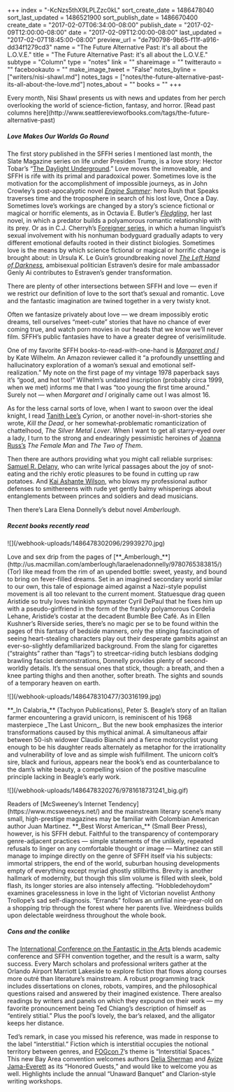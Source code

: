 +++
index = "-KcNzs5thX9LPLZzc0kL"
sort_create_date = 1486478040
sort_last_updated = 1486521900
sort_publish_date = 1486670400
create_date = "2017-02-07T06:34:00-08:00"
publish_date = "2017-02-09T12:00:00-08:00"
date = "2017-02-09T12:00:00-08:00"
last_updated = "2017-02-07T18:45:00-08:00"
preview_url = "de790798-9b65-f11f-a916-dd34f1279cd3"
name = "The Future Alternative Past: it's all about the L.O.V.E."
title = "The Future Alternative Past: it's all about the L.O.V.E."
subtype = "Column"
type = "notes"
link = ""
shareimage = ""
twitterauto = ""
facebookauto = ""
make_image_tweet = "False"
notes_byline = ["writers/nisi-shawl.md"]
notes_tags = ["notes/the-future-alternative-past-its-all-about-the-love.md"]
notes_about = ""
books = ""
+++
<p class="intro">Every month, Nisi Shawl presents us with news and updates from her perch overlooking the world of science-fiction, fantasy, and horror. [Read past columns here](http://www.seattlereviewofbooks.com/tags/the-future-alternative-past)</p>

<h5>Love Makes Our Worlds Go Round</h5>

The first story published in the SFFH series I mentioned last month, the Slate Magazine series on life under Presiden Trump, is a love story: Hector Tobar’s “[The Daylight Underground](http://www.slate.com/articles/news_and_politics/fiction/2017/01/hector_tobar_s_the_daylight_underground_launches_the_trump_story_project.html).” Love moves the immoveable, and SFFH is rife with its primal and paradoxical power. Sometimes love is the motivation for the accomplishment of impossible journeys, as in John Crowley’s post-apocalyptic novel [_Engine Summer_](https://en.wikipedia.org/wiki/Engine_Summer): hero Rush that Speaks traverses time and the troposphere in search of his lost love, Once a Day. Sometimes love’s workings are changed by a story’s science fictional or magical or horrific elements, as in Octavia E. Butler’s <a href="https://en.wikipedia.org/wiki/Fledgling_">_Fledgling_</a>, her last novel, in which a predator builds a polyamorous romantic relationship with its prey. Or as in C.J. Cherryh’s [Foreigner series](https://en.wikipedia.org/wiki/Foreigner_universe), in which a human linguist’s sexual involvement with his nonhuman bodyguard gradually adapts to very different emotional defaults rooted in their distinct biologies. Sometimes love is the means by which science fictional or magical or horrific change is brought about: in Ursula K. Le Guin’s groundbreaking novel [_The Left Hand of Darkness_](https://en.wikipedia.org/wiki/The_Left_Hand_of_Darkness), ambisexual politician Estraven’s desire for male ambassador Genly Ai contributes to Estraven’s gender transformation.

There are plenty of other intersections between SFFH and love &mdash; even if we restrict our definition of love to the sort that’s sexual and romantic. Love and the fantastic imagination are twined together in a very twisty knot.

Often we fantasize privately about love &mdash; we dream impossibly erotic dreams, tell ourselves “meet-cute” stories that have no chance of ever coming true, and watch porn movies in our heads that we know we’ll never film. SFFH’s public fantasies have to have a greater degree of verisimilitude.

One of my favorite SFFH books-to-read-with-one-hand is [_Margaret and I_](http://www.goodreads.com/book/show/890479.Margaret_and_I) by Kate Wilhelm. An Amazon reviewer called it “a profoundly unsettling and hallucinatory exploration of a woman’s sexual and emotional self-realization.” My note on the first page of my vintage 1978 paperback says it’s “good, and hot too!” Wilhelm’s undated inscription (probably circa 1999, when we met) informs me that I was “too young the first time around.” Surely not &mdash; when _Margaret and I_ originally came out I was almost 16.

As for the less carnal sorts of love, when I want to swoon over the ideal knight, I read [Tanith Lee’s](https://en.wikipedia.org/wiki/Tanith_Lee) _Cyrion_, or another novel-in-short-stories she wrote, _Kill the Dead_, or her somewhat-problematic romanticization of chattelhood, _The Silver Metal Lover_. When I want to get all starry-eyed over a lady, I turn to the strong and endearingly pessimistic heroines of [Joanna Russ’s](https://en.wikipedia.org/wiki/Joanna_Russ) _The Female Man_ and _The Two of Them_.

Then there are authors providing what you might call reliable surprises: [Samuel R. Delany](https://en.wikipedia.org/wiki/Samuel_R._Delany), who can write lyrical passages about the joy of snot-eating and the richly erotic pleasures to be found in cutting up raw potatoes. And [Kai Ashante Wilson](http://us.macmillan.com/author/kaiashantewilson/), who blows my professional author defenses to smithereens with rude yet gently balmy whisperings about entanglements between princes and soldiers and dead musicians.

Then there’s Lara Elena Donnelly’s debut novel _Amberlough_.

<div class="break"></div>

<h5>Recent books recently read</h5>

<p class="image-left">![](/webhook-uploads/1486478302096/29939270.jpg)</p>

<p class="noindent">Love and sex drip from the pages of [**_Amberlough_**](http://us.macmillan.com/amberlough/laraelenadonnelly/9780765383815/) (Tor) like mead from the rim of an upended bottle: sweet, yeasty, and bound to bring on fever-filled dreams. Set in an imagined secondary world similar to our own, this tale of espionage aimed against a Nazi-style populist movement is all too relevant to the current moment. Statuesque drag queen Aristide so truly loves twinkish spymaster Cyril DePaul that he fixes him up with a pseudo-girlfriend in the form of the frankly polyamorous Cordelia Lehane, Aristide’s costar at the decadent Bumble Bee Café. As in Ellen Kushner’s Riverside series, there’s no magic per se to be found within the pages of this fantasy of bedside manners, only the stinging fascination of seeing heart-stealing characters play out their desperate gambits against an ever-so-slightly defamiliarized background. From the slang for cigarettes (“straights” rather than “fags”) to streetcar-riding butch lesbians dodging brawling fascist demonstrations, Donnelly provides plenty of second-worldly details. It’s the sensual ones that stick, though: a breath, and then a knee parting thighs and then another, softer breath. The sights and sounds of a temporary heaven on earth. </p>

<div class="break"></div>

<p class="image-left">![](/webhook-uploads/1486478310477/30316199.jpg)</p>

<p class="noindent">**_In Calabria_** (Tachyon Publications), Peter S. Beagle’s story of an Italian farmer encountering a gravid unicorn, is reminiscent of his 1968 masterpiece _The Last Unicorn_. But the new book emphasizes the interior transformations caused by this mythical animal. A simultaneous affair between 50-ish widower Claudio Bianchi and a fierce motorcyclist young enough to be his daughter reads alternately as metaphor for the irrationality and vulnerability of love and as simple wish fulfillment. The unicorn colt’s sire, black and furious, appears near the book’s end as counterbalance to the dam’s white beauty, a compelling vision of the positive masculine principle lacking in Beagle’s early work.</p>

<div class="break"></div>

<p class="image-left">![](/webhook-uploads/1486478320276/9781618731241_big.gif)</p>

<p class="noindent">Readers of [McSweeney’s Internet Tendency](https://www.mcsweeneys.net/) and the mainstream literary scene’s many small, high-prestige magazines may be familiar with Colombian American author Juan Martinez. **_Best Worst American_** (Small Beer Press), however, is his SFFH debut. Faithful to the transparency of contemporary genre-adjacent practices &mdash; simple statements of the unlikely, repeated refusals to linger on any comfortable thought or image &mdash; Martinez can still manage to impinge directly on the genre of SFFH itself via his subjects: immortal strippers, the end of the world, suburban housing developments empty of everything except myriad ghostly stillbirths. Brevity is another hallmark of modernity, but though this slim volume is filled with sleek, bold flash, its longer stories are also intensely affecting. “Hobbledehoydom” examines gracelessness in love in the light of Victorian novelist Anthony Trollope’s sad self-diagnosis. “Errands” follows an unfilial nine-year-old on a shopping trip through the forest where her parents live. Weirdness builds upon delectable weirdness throughout the whole book.</p>

<div class="break"></div>

<h5>Cons and the conlike</h5>

The [International Conference on the Fantastic in the Arts](http://www.fantastic-arts.org/) blends academic conference and SFFH convention together, and the result is a warm, salty success. Every March scholars and professional writers gather at the Orlando Airport Marriott Lakeside to explore fiction that flows along courses more outré than literature’s mainstream. A robust programming track includes dissertations on clones, robots, vampires, and the philosophical questions raised and answered by their imagined existence. There arealso readings by writers and panels on which they expound on their work &mdash; my favorite pronouncement being Ted Chiang’s description of himself as “entirely stitial.” Plus the pool’s lovely, the bar’s relaxed, and the alligator keeps her distance.

Ted’s remark, in case you missed his reference, was made in response to the label “interstitial.” Fiction which is interstitial occupies the notional territory between genres, and [FOGcon 7](http://fogcon.org/)’s theme is “Interstitial Spaces.” This new Bay Area convention welcomes authors [Delia Sherman](http://www.sff.net/people/kushnersherman/sherman/) and [Ayize Jama-Everett](https://en.wikipedia.org/wiki/Ayize_Jama-Everett) as its “Honored Guests,” and would like to welcome you as well. Highlights include the annual “Unaward Banquet” and Clarion-style writing workshops.

